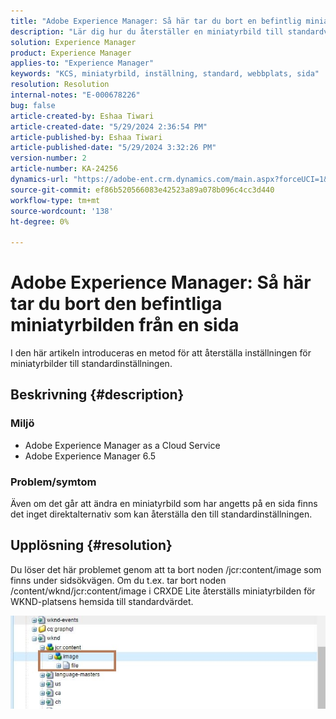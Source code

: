 ```yaml
---
title: "Adobe Experience Manager: Så här tar du bort en befintlig miniatyrbild från en sida"
description: "Lär dig hur du återställer en miniatyrbild till standardvärdet."
solution: Experience Manager
product: Experience Manager
applies-to: "Experience Manager"
keywords: "KCS, miniatyrbild, inställning, standard, webbplats, sida"
resolution: Resolution
internal-notes: "E-000678226"
bug: false
article-created-by: Eshaa Tiwari
article-created-date: "5/29/2024 2:36:54 PM"
article-published-by: Eshaa Tiwari
article-published-date: "5/29/2024 3:32:26 PM"
version-number: 2
article-number: KA-24256
dynamics-url: "https://adobe-ent.crm.dynamics.com/main.aspx?forceUCI=1&pagetype=entityrecord&etn=knowledgearticle&id=27b8bddf-c81d-ef11-840b-6045bd026dc7"
source-git-commit: ef86b520566083e42523a89a078b096c4cc3d440
workflow-type: tm+mt
source-wordcount: '138'
ht-degree: 0%

---
```


# Adobe Experience Manager: Så här tar du bort den befintliga miniatyrbilden från en sida


I den här artikeln introduceras en metod för att återställa inställningen för miniatyrbilder till standardinställningen.

## Beskrivning {#description}


### <b>Miljö</b>

- Adobe Experience Manager as a Cloud Service
- Adobe Experience Manager 6.5


### Problem/symtom

Även om det går att ändra en miniatyrbild som har angetts på en sida finns det inget direktalternativ som kan återställa den till standardinställningen.


## Upplösning {#resolution}


Du löser det här problemet genom att ta bort noden /jcr:content/image som finns under sidsökvägen. Om du t.ex. tar bort noden /content/wknd/jcr:content/image i CRXDE Lite återställs miniatyrbilden för WKND-platsens hemsida till standardvärdet.

![](assets/7ba6cb6c-0e14-ef11-9f89-6045bd06eea5.png)
